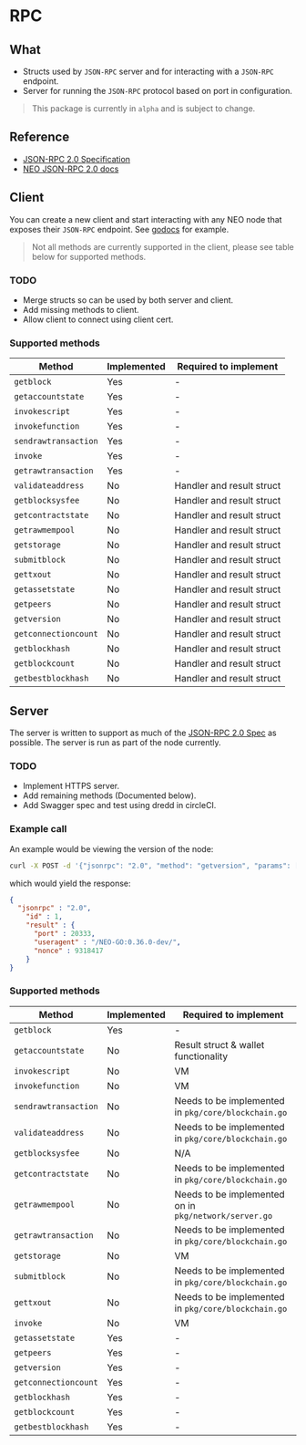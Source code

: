 # RPC

## What

* Structs used by `JSON-RPC` server and for interacting with a `JSON-RPC` endpoint.
* Server for running the `JSON-RPC` protocol based on port in configuration.

> This package is currently in `alpha` and is subject to change.

## Reference

* [JSON-RPC 2.0 Specification](http://www.jsonrpc.org/specification)
* [NEO JSON-RPC 2.0 docs](http://docs.neo.org/en-us/node/api.html)

## Client

You can create a new client and start interacting with any NEO node that exposes their
`JSON-RPC` endpoint. See [godocs](https://godoc.org/github.com/CityOfZion/neo-go/pkg/rpc) for example.

> Not all methods are currently supported in the client, please see table below for supported methods.

### TODO

* Merge structs so can be used by both server and client.
* Add missing methods to client.
* Allow client to connect using client cert. 

### Supported methods

| Method  | Implemented | Required to implement |
| ------- | ------------| --------------------- | 
| `getblock` | Yes | - |
| `getaccountstate` | Yes | - |
| `invokescript` | Yes | - |
| `invokefunction` | Yes | - |
| `sendrawtransaction` | Yes | - |
| `invoke` | Yes | - |
| `getrawtransaction` | Yes | - |
| `validateaddress` | No | Handler and result struct |
| `getblocksysfee` | No | Handler and result struct |
| `getcontractstate` | No | Handler and result struct |
| `getrawmempool` | No | Handler and result struct |
| `getstorage` | No | Handler and result struct |
| `submitblock` | No | Handler and result struct |
| `gettxout` | No | Handler and result struct |
| `getassetstate` | No | Handler and result struct |
| `getpeers` | No | Handler and result struct |
| `getversion` | No | Handler and result struct |
| `getconnectioncount` | No | Handler and result struct |
| `getblockhash` | No | Handler and result struct |
| `getblockcount` | No | Handler and result struct |
| `getbestblockhash` | No | Handler and result struct |

## Server

The server is written to support as much of the [JSON-RPC 2.0 Spec](http://www.jsonrpc.org/specification) as possible. The server is run as part of the node currently.

### TODO

* Implement HTTPS server.
* Add remaining methods (Documented below).
* Add Swagger spec and test using dredd in circleCI.

### Example call

An example would be viewing the version of the node:

```bash
curl -X POST -d '{"jsonrpc": "2.0", "method": "getversion", "params": [], "id": 1}" http://localhost:20332
```

which would yield the response:

```json
{
  "jsonrpc" : "2.0",
    "id" : 1,
    "result" : {
      "port" : 20333,
      "useragent" : "/NEO-GO:0.36.0-dev/",
      "nonce" : 9318417
    }
}
```

### Supported methods

| Method  | Implemented | Required to implement |
| ------- | ------------| --------------------- | 
| `getblock` | Yes | - |
| `getaccountstate` | No | Result struct & wallet functionality |
| `invokescript` | No | VM |
| `invokefunction` | No | VM |
| `sendrawtransaction` | No | Needs to be implemented in `pkg/core/blockchain.go` |
| `validateaddress` | No | Needs to be implemented in `pkg/core/blockchain.go` |
| `getblocksysfee` | No | N/A |
| `getcontractstate` | No | Needs to be implemented in `pkg/core/blockchain.go` |
| `getrawmempool` | No | Needs to be implemented on in `pkg/network/server.go` |
| `getrawtransaction` | No | Needs to be implemented in `pkg/core/blockchain.go` |
| `getstorage` | No | VM |
| `submitblock` | No | Needs to be implemented in `pkg/core/blockchain.go` |
| `gettxout` | No | Needs to be implemented in `pkg/core/blockchain.go` |
| `invoke` | No | VM |
| `getassetstate` | Yes |-|
| `getpeers` | Yes | - |
| `getversion` | Yes | - |
| `getconnectioncount` | Yes | - |
| `getblockhash` | Yes | - |
| `getblockcount` | Yes | - |
| `getbestblockhash` | Yes | - |
